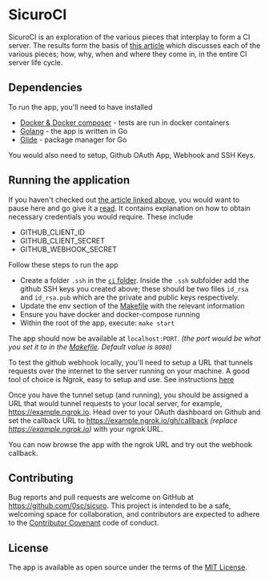 # SicuroCI

SicuroCI is an exploration of the various pieces that interplay to form a CI server. The results form the basis of [this article](https://medium.com/p/sicuro-ci-2f40ba138233) which discusses each of the various pieces; how, why, when and where they come in, in the entire CI server life cycle.

## Dependencies
To run the app, you'll need to have installed
* [Docker & Docker composer](https://docs.docker.com/engine/installation/) - tests are run in docker containers
* [Golang](https://golang.org/doc/install) - the app is written in Go
* [Glide](http://glide.sh/) - package manager for Go

You would also need to setup, Github OAuth App, Webhook and SSH Keys.

## Running the application
If you haven't checked out [the article linked above](https://medium.com/p/sicuro-ci-2f40ba138233), you would want to pause here and go give it a [read](https://medium.com/p/sicuro-ci-2f40ba138233). It contains explanation on how to obtain necessary credentials you would require. These include
* GITHUB_CLIENT_ID
* GITHUB_CLIENT_SECRET
* GITHUB_WEBHOOK_SECRET

Follow these steps to run the app
* Create a folder `.ssh` in the [`ci` folder](./ci). Inside the `.ssh` subfolder add the github SSH keys you created above; these should be two files `id_rsa` and `id_rsa.pub` which are the private and public keys respectively.
* Update the env section of the [Makefile](./Makefile) with the relevant information
* Ensure you have docker and docker-compose running
* Within the root of the app, execute: `make start`

The app should now be available at `localhost:PORT`. _(the port would be what you set it to in the [Makefile](./Makefile). Default value is `8080`)_

To test the github webhook locally, you'll need to setup a URL that tunnels requests over the internet to the server running on your machine. A good tool of choice is Ngrok, easy to setup and use. See instructions [here](https://ngrok.com/download)

Once you have the tunnel setup (and running), you should be assigned a URL that would tunnel requests to your local server, for example, https://example.ngrok.io. Head over to your OAuth dashboard on Github and set the callback URL to https://example.ngrok.io/gh/callback _(replace https://example.ngrok.io)_ with your ngrok URL.

You can now browse the app with the ngrok URL and try out the webhook callback.

## Contributing

Bug reports and pull requests are welcome on GitHub at https://github.com/0sc/sicuro. This project is intended to be a safe, welcoming space for collaboration, and contributors are expected to adhere to the [Contributor Covenant](http://contributor-covenant.org) code of conduct.

## License

The app is available as open source under the terms of the [MIT License](https://opensource.org/licenses/MIT).